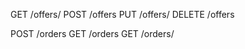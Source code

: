 GET /offers/<id>
POST /offers
PUT /offers/<id>
DELETE /offers

POST /orders
GET /orders
GET /orders/<id>
